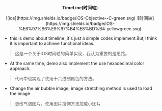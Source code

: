 **<center> TimeLine(时间轴) </center>**
<center> ![ios](https://img.shields.io/badge/iOS-Objective--C-green.svg) ![时间轴](https://img.shields.io/badge/iOS-%E6%97%B6%E9%97%B4%E8%BD%B4-yellowgreen.svg)</center> 

- this is demo about timeline ,it`s just a simple codes implement.But,I think it is important to achieve functional ideas.
> 这是一个关于iOS时间轴的简单实现，我认为重要的是思路。 

- At the same time, demo also implement the use hexadecimal color approach.
> 代码中也实现了使用十六进制颜色的方法。

- Change the air bubble image, image stretching method is used to load the image
> 更改气泡图片，使用图片拉伸方法加载小图片